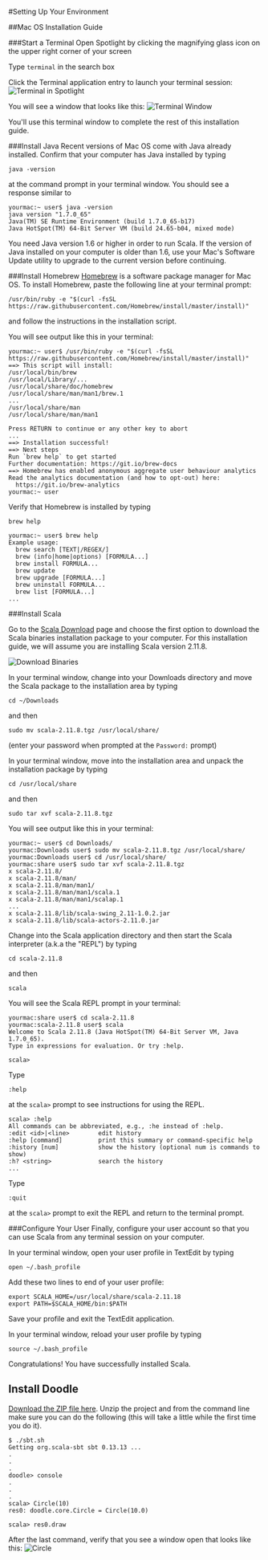 #Setting Up Your Environment

##Mac OS Installation Guide

###Start a Terminal 
Open Spotlight by clicking the magnifying glass icon on the upper right corner of your screen

Type `terminal` in the search box 

Click the Terminal application entry to launch your terminal session:
![Terminal in Spotlight](http://skarlson.com/scalabridge/images/launching_terminal.png)

You will see a window that looks like this:
![Terminal Window](http://skarlson.com/scalabridge/images/terminal_window.png)

You'll use this terminal window to complete the rest of this installation guide.

###Install Java
Recent versions of Mac OS come with Java already installed.  Confirm that your computer has Java installed by typing
```
java -version
```
at the command prompt in your terminal window. You should see a response similar to
```
yourmac:~ user$ java -version
java version "1.7.0_65"
Java(TM) SE Runtime Environment (build 1.7.0_65-b17)
Java HotSpot(TM) 64-Bit Server VM (build 24.65-b04, mixed mode)
```
You need Java version 1.6 or higher in order to run Scala. If the version of Java installed on your computer is older than 1.6, use your Mac's Software Update utility to upgrade to the current version before continuing.

###Install Homebrew
[Homebrew](http://brew.sh/) is a software package manager for Mac OS. To install Homebrew, paste the following line at your terminal prompt:

```
/usr/bin/ruby -e "$(curl -fsSL https://raw.githubusercontent.com/Homebrew/install/master/install)"
```

and follow the instructions in the installation script.

You will see output like this in your terminal:

```
yourmac:~ user$ /usr/bin/ruby -e "$(curl -fsSL https://raw.githubusercontent.com/Homebrew/install/master/install)"
==> This script will install:
/usr/local/bin/brew
/usr/local/Library/...
/usr/local/share/doc/homebrew
/usr/local/share/man/man1/brew.1
...
/usr/local/share/man
/usr/local/share/man/man1

Press RETURN to continue or any other key to abort
...
==> Installation successful!
==> Next steps
Run `brew help` to get started
Further documentation: https://git.io/brew-docs
==> Homebrew has enabled anonymous aggregate user behaviour analytics
Read the analytics documentation (and how to opt-out) here:
  https://git.io/brew-analytics
yourmac:~ user
```

Verify that Homebrew is installed by typing 
```
brew help
```

```
yourmac:~ user$ brew help
Example usage:
  brew search [TEXT|/REGEX/]
  brew (info|home|options) [FORMULA...]
  brew install FORMULA...
  brew update
  brew upgrade [FORMULA...]
  brew uninstall FORMULA...
  brew list [FORMULA...]
...
```

###Install Scala

Go to the [Scala Download](http://www.scala-lang.org/download/) page and choose the first option to download the Scala binaries installation package to your computer. For this installation guide, we will assume you are installing Scala version 2.11.8.

![Download Binaries](http://skarlson.com/scalabridge/images/download_binaries.png)

In your terminal window, change into your Downloads directory and move the Scala package to the installation area by typing
```
cd ~/Downloads
```
and then 
```
sudo mv scala-2.11.8.tgz /usr/local/share/
```
(enter your password when prompted at the `Password:` prompt)

In your terminal window, move into the installation area and unpack the installation package by typing
```
cd /usr/local/share
```
and then
```
sudo tar xvf scala-2.11.8.tgz
```

You will see output like this in your terminal:

```
yourmac:~ user$ cd Downloads/
yourmac:Downloads user$ sudo mv scala-2.11.8.tgz /usr/local/share/
yourmac:Downloads user$ cd /usr/local/share/
yourmac:share user$ sudo tar xvf scala-2.11.8.tgz 
x scala-2.11.8/
x scala-2.11.8/man/
x scala-2.11.8/man/man1/
x scala-2.11.8/man/man1/scala.1
x scala-2.11.8/man/man1/scalap.1
...
x scala-2.11.8/lib/scala-swing_2.11-1.0.2.jar
x scala-2.11.8/lib/scala-actors-2.11.0.jar
```

Change into the Scala application directory and then start the Scala interpreter (a.k.a the "REPL") by typing
```
cd scala-2.11.8
```
and then
```
scala
```

You will see the Scala REPL prompt in your terminal:

```
yourmac:share user$ cd scala-2.11.8
yourmac:scala-2.11.8 user$ scala
Welcome to Scala 2.11.8 (Java HotSpot(TM) 64-Bit Server VM, Java 1.7.0_65).
Type in expressions for evaluation. Or try :help.

scala> 
```

Type 
```
:help
```
at the `scala>` prompt to see instructions for using the REPL.

```
scala> :help
All commands can be abbreviated, e.g., :he instead of :help.
:edit <id>|<line>        edit history
:help [command]          print this summary or command-specific help
:history [num]           show the history (optional num is commands to show)
:h? <string>             search the history
...
```

Type 
```
:quit
```
at the `scala>` prompt to exit the REPL and return to the terminal prompt.

###Configure Your User
Finally, configure your user account so that you can use Scala from any terminal session on your computer.

In your terminal window, open your user profile in TextEdit by typing
```
open ~/.bash_profile
```

Add these two lines to end of your user profile:
```
export SCALA_HOME=/usr/local/share/scala-2.11.18
export PATH=$SCALA_HOME/bin:$PATH
```

Save your profile and exit the TextEdit application.

In your terminal window, reload your user profile by typing
```
source ~/.bash_profile
```

Congratulations! You have successfully installed Scala.

## Install Doodle

[Download the ZIP file here](https://github.com/scalabridge/curriculum/raw/master/doodle.zip). Unzip the project and from the command line make sure you can do the following (this will take a little while the first time you do it).

```
$ ./sbt.sh
Getting org.scala-sbt sbt 0.13.13 ...
.
.
.
doodle> console
.
.
.
scala> Circle(10)
res0: doodle.core.Circle = Circle(10.0)

scala> res0.draw
```

After the last command, verify that you see a window open that looks like this:
![Circle](https://github.com/scalabridge/curriculum/blob/master/setup/img/circle.png?raw=true)
